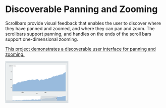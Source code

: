 # Discoverable Panning and Zooming

Scrollbars provide visual feedback that enables the user to discover where they have panned and zoomed, and where they can pan and zoom. The  scrollbars support panning, and handles on the ends of the scroll bars support one-dimensional zooming.

[This project demonstrates a discoverable user interface for panning and zooming.](https://hemanrobinson.github.io/panning-zooming/)

[![Zoom](public/panning-zooming-small.png "Zoom")](https://hemanrobinson.github.io/panning-zooming/)
